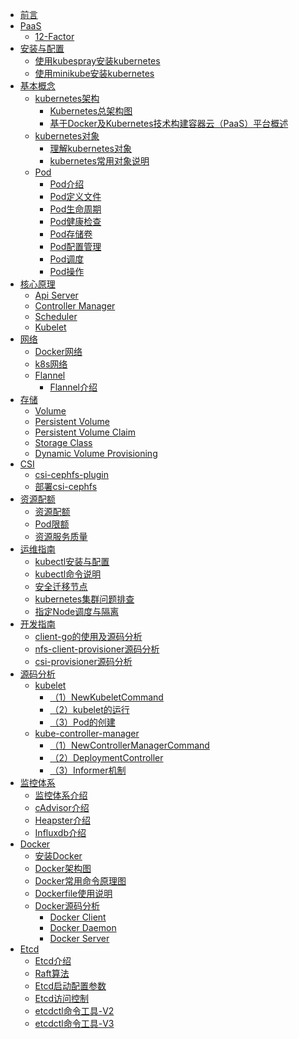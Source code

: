 
* [前言](README.md)
* [PaaS]()
    * [12-Factor](paas/12-factor.md)
* [安装与配置]()
    * [使用kubespray安装kubernetes](setup/install-k8s-by-kubespray.md)
    * [使用minikube安装kubernetes](setup/install-k8s-by-minikube.md)
* [基本概念]()
    * [kubernetes架构]()
        * [Kubernetes总架构图](concepts/architecture/kubernetes-architecture.md)
        * [基于Docker及Kubernetes技术构建容器云（PaaS）平台概述](concepts/architecture/paas-based-on-docker-and-kubernetes.md)
    * [kubernetes对象]()
        * [理解kubernetes对象](concepts/object/understanding-kubernetes-objects.md)
        * [kubernetes常用对象说明](concepts/object/kubernetes-basic-concepts.md)
    * [Pod]()
        * [Pod介绍](concepts/pod/pod.md)
        * [Pod定义文件](concepts/pod/pod-definition.md)
        * [Pod生命周期](concepts/pod/pod-lifecycle.md)
        * [Pod健康检查](concepts/pod/pod-probe.md)
        * [Pod存储卷](concepts/pod/pod-volume.md)
        * [Pod配置管理](concepts/pod/pod-configmap.md)
        * [Pod调度](concepts/pod/pod-scheduler.md)
        * [Pod操作](concepts/pod/pod-operation.md)
* [核心原理]()
    * [Api Server](principle/kubernetes-core-principle-api-server.md)
    * [Controller Manager](principle/kubernetes-core-principle-controller-manager.md)
    * [Scheduler](principle/kubernetes-core-principle-scheduler.md)
    * [Kubelet](principle/kubernetes-core-principle-kubelet.md)
* [网络]()
    * [Docker网络](network/docker-network.md)
    * [k8s网络](network/kubernetes-network.md)
    * [Flannel]()
        * [Flannel介绍](network/flannel/flannel-introduction.md)
* [存储]()
    * [Volume](storage/volume.md)
    * [Persistent Volume](storage/persistent-volume.md)
    * [Persistent Volume Claim](storage/persistent-volume-claim.md)   
    * [Storage Class](storage/storage-class.md)
    * [Dynamic Volume Provisioning](storage/dynamic-provisioning.md)
* [CSI]()
    * [csi-cephfs-plugin](csi/ceph/csi-cephfs-plugin.md)
    * [部署csi-cephfs](csi/ceph/deploy-csi-cephfs.md)
* [资源配额]()
    * [资源配额](resource/resource-quota.md)
    * [Pod限额](resource/limit-range.md)
    * [资源服务质量](resource/quality-of-service.md)   
* [运维指南]()
    * [kubectl安装与配置](operation/install-kubectl.md)
    * [kubectl命令说明](operation/kubectl-commands.md)
    * [安全迁移节点](operation/safely-drain-node.md)
    * [kubernetes集群问题排查](operation/kubernetes-troubleshooting.md)
    * [指定Node调度与隔离](operation/nodeselector-and-taint.md)
* [开发指南]()
    * [client-go的使用及源码分析](develop/client-go.md)
    * [nfs-client-provisioner源码分析](develop/nfs-client-provisioner.md)
    * [csi-provisioner源码分析](develop/csi-provisioner.md)
* [源码分析]()
    * [kubelet]()
        * [（1）NewKubeletCommand](code-analysis/kubelet/kubelet-cmd.md)
        * [（2）kubelet的运行](code-analysis/kubelet/kubelet-run.md)
        * [（3）Pod的创建](code-analysis/kubelet/create-pod-by-kubelet.md)
    * [kube-controller-manager]()
        * [（1）NewControllerManagerCommand](code-analysis/kube-controller-manager/kube-controller-manager-cmd.md)
        * [（2）DeploymentController](code-analysis/kube-controller-manager/deployment-controller.md)
        * [（3）Informer机制](code-analysis/kube-controller-manager/sharedIndexInformer.md)
* [监控体系]()
    * [监控体系介绍](monitor/kubernetes-cluster-monitoring.md)
    * [cAdvisor介绍](monitor/cadvisor-introduction.md)
    * [Heapster介绍](monitor/heapster-introduction.md)
    * [Influxdb介绍](monitor/influxdb-introduction.md)
* [Docker]()
    * [安装Docker](docker/install-docker.md)
    * [Docker架构图](docker/docker-architecture.md)
    * [Docker常用命令原理图](docker/docker-commands-principle.md)
    * [Dockerfile使用说明](docker/dockerfile-usage.md)
    * [Docker源码分析]()
        * [Docker Client](docker/code-analysis/code-analysis-of-docker-client.md) 
        * [Docker Daemon](docker/code-analysis/code-analysis-of-docker-daemon.md) 
        * [Docker Server](docker/code-analysis/code-analysis-of-docker-server.md) 
* [Etcd]()
    * [Etcd介绍](etcd/etcd-introduction.md)
    * [Raft算法](etcd/raft.md)
    * [Etcd启动配置参数](etcd/etcd-setup-flags.md)
    * [Etcd访问控制](etcd/etcd-auth-and-security.md)
    * [etcdctl命令工具-V2](etcd/etcdctl-v2.md)
    * [etcdctl命令工具-V3](etcd/etcdctl-v3.md)
